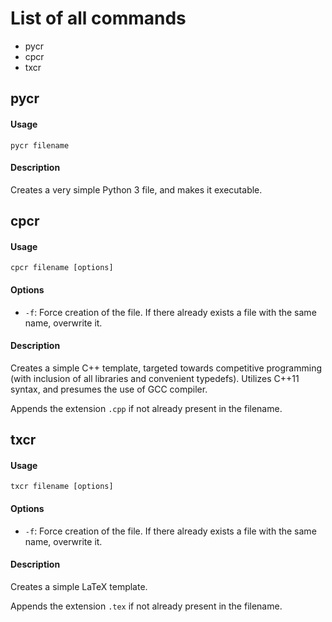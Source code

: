 # List of all commands

- pycr
- cpcr
- txcr

## pycr

#### Usage

    pycr filename

#### Description

Creates a very simple Python 3 file, and makes it executable.

## cpcr

#### Usage

    cpcr filename [options]

#### Options

- `-f`: Force creation of the file. If there already exists a file with the same name, overwrite it.

#### Description

Creates a simple C++ template, targeted towards competitive programming (with inclusion of all libraries and convenient typedefs). Utilizes C++11 syntax, and presumes the use of GCC compiler.

Appends the extension `.cpp` if not already present in the filename.

## txcr

#### Usage
    
    txcr filename [options]

#### Options

- `-f`: Force creation of the file. If there already exists a file with the same name, overwrite it.

#### Description

Creates a simple LaTeX template.

Appends the extension `.tex` if not already present in the filename.
